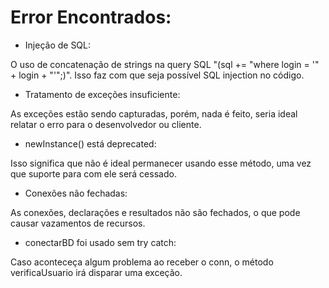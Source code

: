 # Error Encontrados:

* Injeção de SQL:

O uso de concatenação de strings na query SQL "(sql += "where login = '" + login + "'";)". Isso faz com que seja possível SQL injection no código.

* Tratamento de exceções insuficiente:

As exceções estão sendo capturadas, porém, nada é feito, seria ideal relatar o erro para o desenvolvedor ou cliente.
</br>


* newInstance() está deprecated:

Isso significa que não é ideal permanecer usando esse método, uma vez que suporte para com ele será cessado.
</br>

* Conexões não fechadas:

As conexões, declarações e resultados não são fechados, o que pode causar vazamentos de recursos.

* conectarBD foi usado sem try catch:

Caso aconteceça algum problema ao receber o conn, o método verificaUsuario irá disparar uma exceção.



